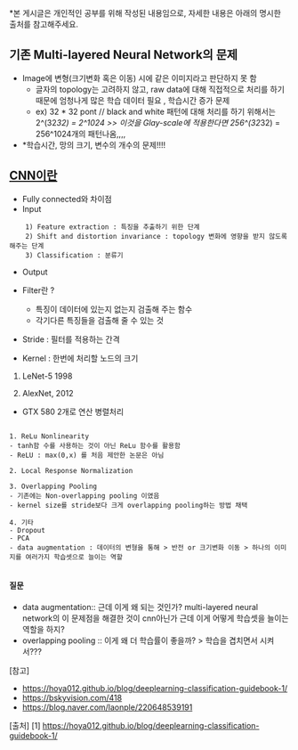 *본 게시글은 개인적인 공부를 위해 작성된 내용임으로, 자세한 내용은 아래의 명시한 출처를 참고해주세요.






## 기존 Multi-layered Neural Network의 문제
 - Image에 변형(크기변화 혹은 이동) 시에 같은 이미지라고 판단하지 못 함
    + 글자의 topology는 고려하지 않고, raw data에 대해 직접적으로 처리를 하기 때문에 엄청나게 많은 학습 데이터 필요 , 학습시간 증가 문제
    + ex) 32 * 32 pont // black and white 패턴에 대해 처리를 하기 위해서는 2^(32*32) = 2^1024 >> 이것을  Glay-scale에 적용한다면 256^(32*32) = 256^1024개의 패턴나옴,,,,
 - *학습시간, 망의 크기, 변수의 개수의 문제!!!!
    
## [CNN이란](https://velog.io/@tmddn0311/CNN-tutorial)
- Fully connected와 차이점
- Input
```
    1) Feature extraction : 특징을 추출하기 위한 단계
    2) Shift and distortion invariance : topology 변화에 영향을 받지 않도록 해주는 단계
    3) Classification : 분류기
```
- Output
    
 
- Filter란 ? 
    + 특징이 데이터에 있는지 없는지 검출해 주는 함수
    + 각기다른 특징들을 검출해 줄 수 있는 것

- Stride : 필터를 적용하는 간격

- Kernel : 한번에 처리할 노드의 크기


1. LeNet-5 1998


2. AlexNet, 2012
- GTX 580 2개로 연산 병렬처리


```

1. ReLu Nonlinearity
- tanh함 수를 사용하는 것이 아닌 ReLu 함수를 활용함 
- ReLU : max(0,x) 를 처음 제안한 논문은 아님 

2. Local Response Normalization

3. Overlapping Pooling
- 기존에는 Non-overlapping pooling 이였음
- kernel size를 stride보다 크게 overlapping pooling하는 방법 채택

4. 기타
- Dropout
- PCA
- data augmentation : 데이터의 변형을 통해 > 반전 or 크기변화 이동 > 하나의 이미지를 여러가지 학습셋으로 늘이는 역할 


```
#### 질문
- data augmentation:: 근데 이게 왜 되는 것인가? multi-layered neural network의 이 문제점을 해결한 것이 cnn아닌가 근데 이게 어떻게 학습셋을 늘이는 역할을 하지?
- overlapping pooling :: 이게 왜 더 학습률이 좋을까? > 학습을 겹치면서 시켜서???



[참고]
- https://hoya012.github.io/blog/deeplearning-classification-guidebook-1/
- https://bskyvision.com/418
- https://blog.naver.com/laonple/220648539191






[출처]
[1] https://hoya012.github.io/blog/deeplearning-classification-guidebook-1/

